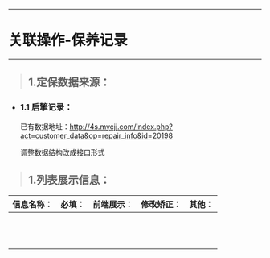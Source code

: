 
---

# 关联操作-保养记录

---

> ## 1.定保数据来源：

* ### 1.1 启擎记录：
    已有数据地址：http://4s.mycjj.com/index.php?act=customer_data&op=repair_info&id=20198  

    调整数据结构改成接口形式

> ## 1.列表展示信息：

| 信息名称： | 必填： | 前端展示： | 修改矫正： | 其他： |
| :--- | :--- | :--- | :--- | :--- |
|  |  |  |  |  |
|  |  |  |  |  |
|  |  |  |  |  |
|  |  |  |  |  |
|  |  |  |  |  |
|  |  |  |  |  |
|  |  |  |  |  |
|  |  |  |  |  |
|  |  |  |  |  |
|  |  |  |  |  |
|  |  |  |  |  |
|  |  |  |  |  |



